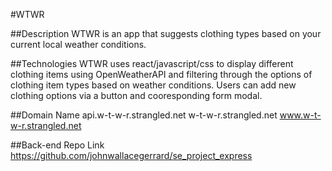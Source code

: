 #WTWR

##Description
WTWR is an app that suggests clothing types based on your current local weather conditions.

##Technologies
WTWR uses react/javascript/css to display different clothing items using OpenWeatherAPI and filtering through the options of clothing item types based on weather conditions. Users can add new clothing options via a button and cooresponding form modal.

##Domain Name
api.w-t-w-r.strangled.net
w-t-w-r.strangled.net
www.w-t-w-r.strangled.net

##Back-end Repo Link
https://github.com/johnwallacegerrard/se_project_express
